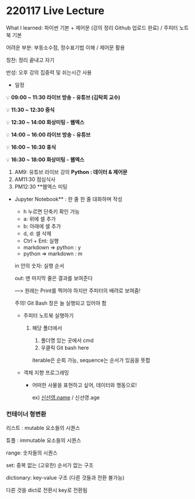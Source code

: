 # 220117 Live Lecture

What I learned: 파이썬 기본 + 제어문 (강의 정리 Github 업로드 완료) / 주피터 노트북 기본

어려운 부분: 부동소수점, 정수표기법 이해 / 제어문 활용

칭찬: 정리 끝내고 자기

반성: 오후 강의 집중력 및 쉬는시간 사용



- 일정

💡 **09:00 ~ 11:30 라이브 방송 - 유튜브 (김탁희 교수)**

💡 **11:30 ~ 12:30 중식**

 💡 **12:30 ~ 14:00 화상미팅 - 웹엑스**

 💡 **14:00 ~ 16:00 라이브 방송 - 유튜브**

 💡 **16:00 ~ 16:30 휴식**

 💡 **16:30 ~ 18:00 화상미팅 - 웹엑스**



1. AM9: 유튜브 라이브 강의 **Python : 데이터 & 제어문**
2. AM11:30 점심식사
3. PM12:30 **웹엑스 미팅

- Jupyter Notebook** : 한 줄 한 줄 대화하며 작성

  - h 누르면 단축키 확인 가능
  - a: 위에 셀 추가
  - b: 아래에 셀 추가
  - d, d: 셀 삭제
  - Ctrl + Ent: 실행
  - markdown ⇒ python : y
  - python ⇒ markdown : m

  in 안의 숫자: 실행 순서

  out: 맨 마지막 줄은 결과를 보여준다

  —> 원래는 Print를 찍어야 하지만 주피터의 배려로 보여줌!

  주의! Git Bash 창은 늘 실행되고 있어야 함

  - 주피터 노트북 실행하기

    1. 해당 폴더에서

       1. 폴더명 있는 곳에서 cmd
       2. 우클릭 Git bash here

       iterable은 순회 가능, sequence는 순서가 있음을 뜻합

  - 객체 지향 프로그래밍

    - 어떠한 사물을 표현하고 싶어, 데이터와 행동으로!

      ex) [신선영.name](http://xn--6i4b15ay6d.name) / 신선영.age

  

### 컨테이너 형변환

리스트 : mutable 요소들의 시퀀스

튜플 : immutable 요소들의 시퀀스

range: 숫자들의 시퀀스

set: 중복 없는 (고유한) 순서가 없는 구조

dictionary: key-value 구조 (다른 것들과 전환 불가능)

다른 것을 dict로 전환시 key로 전환됨